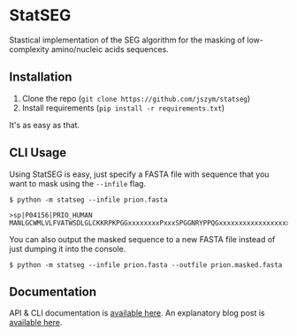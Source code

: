# StatSEG
Stastical implementation of the SEG algorithm for the
masking of low-complexity amino/nucleic acids sequences.

## Installation

1. Clone the repo (`git clone https://github.com/jszym/statseg`)
2. Install requirements (`pip install -r requirements.txt`)

It's as easy as that.

## CLI Usage

Using StatSEG is easy, just specify a FASTA file with sequence that you want to mask using the `--infile` flag.

```
$ python -m statseg --infile prion.fasta

>sp|P04156|PRIO_HUMAN
MANLGCWMLVLFVATWSDLGLCKKRPKPGGxxxxxxxxPxxxSPGGNRYPPQGxxxxxxxxxxxxxxxxxxxxxxxxxxxxxxxxxxxxxxxxxxxxQWNKPSKPKTNMKHMxxxxxxxxxxxxxxxYMLGSAMSRPIIHFGSDYEDRYYRENMHRYPNQVYYRPMDEYSNQNNFVHDCVNITIKQHTVTTTTKGExxxETDVKMMERVVEQMCITQYERESQAYYQRGSSMVLFSxxPVILLISFLIFLxxG
``` 

You can also output the masked sequence to a new FASTA file instead of just dumping it into the console.

```
$ python -m statseg --infile prion.fasta --outfile prion.masked.fasta
```

## Documentation

API & CLI documentation is [available here](http://cs.mcgill.ca/~jszymb/statseg/). An explanatory blog post is [available here](https://jszym.com/blog/quick-n-dirty-protein-dna-low-complexity-masking-implementation.html).